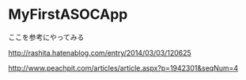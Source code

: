 MyFirstASOCApp
==============

ここを参考にやってみる

http://rashita.hatenablog.com/entry/2014/03/03/120625

http://www.peachpit.com/articles/article.aspx?p=1942301&seqNum=4
